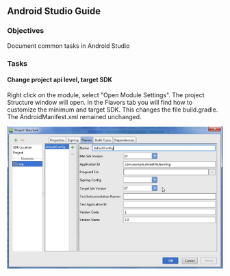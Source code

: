 ## Android Studio Guide

### Objectives
Document common tasks in Android Studio

### Tasks

#### Change project api level, target SDK
Right click on the module, select "Open Module Settings". The project Structure window will open. In the Flavors tab you will find how to customize the minimum and target SDK. This changes the file build.gradle. The AndroidManifest.xml remained unchanged.

![Configure target SDK](/images/img0001.jpg)
